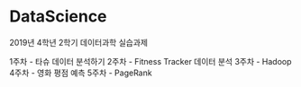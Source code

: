 # DataScience
2019년 4학년 2학기 데이터과학 실습과제

1주차 - 타슈 데이터 분석하기 
2주차 - Fitness Tracker 데이터 분석
3주차 - Hadoop
4주차 - 영화 평점 예측
5주차 - PageRank
